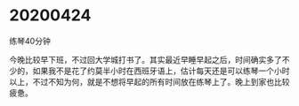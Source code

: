 # 20200424

练琴40分钟

今晚比较早下班，不过回大学城打书了。其实最近早睡早起之后，时间确实多了不少的，如果我不是花了约莫半小时在西班牙语上，估计每天还是可以练琴一个小时以上，不过不知为何，就是不想将早起的所有时间放在练琴上了。晚上到家也比较疲惫。
